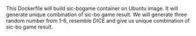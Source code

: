 This Dockerfile will build sic-bogame container on Ubuntu image. It will generate unique combination of sic-bo game result. We will generate three random number from 1-6, resemble DICE and give us unique combination of sic-bo game result.

